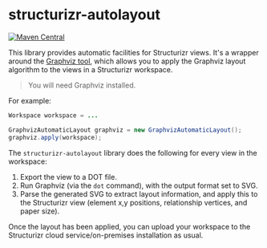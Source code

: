 # structurizr-autolayout

[![Maven Central](https://img.shields.io/maven-central/v/com.structurizr/structurizr-autolayout.svg?label=Maven%20Central)](https://search.maven.org/artifact/com.structurizr/structurizr-autolayout)

This library provides automatic facilities for Structurizr views.
It's a wrapper around the [Graphviz tool](http://www.graphviz.org),
which allows you to apply the Graphviz layout algorithm to the views in a Structurizr workspace.

> You will need Graphviz installed.

For example:

```java
Workspace workspace = ...

GraphvizAutomaticLayout graphviz = new GraphvizAutomaticLayout();
graphviz.apply(workspace);
```

The ```structurizr-autolayout``` library does the following for every view in the workspace:

1. Export the view to a DOT file.
2. Run Graphviz (via the ```dot``` command), with the output format set to SVG.
3. Parse the generated SVG to extract layout information, and apply this to the Structurizr view (element x,y positions, relationship vertices, and paper size).

Once the layout has been applied, you can upload your workspace to the Structurizr cloud service/on-premises installation as usual.
